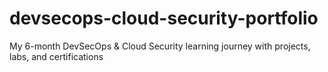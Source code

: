# devsecops-cloud-security-portfolio
My 6-month DevSecOps &amp; Cloud Security learning journey with projects, labs, and certifications
